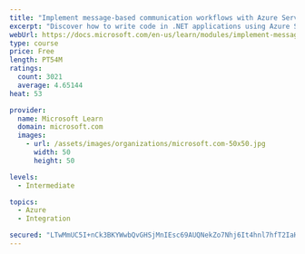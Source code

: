 ```yaml
---
title: "Implement message-based communication workflows with Azure Service Bus"
excerpt: "Discover how to write code in .NET applications using Azure Service Bus for communications that can handle high demand, low bandwidth, and hardware failures."
webUrl: https://docs.microsoft.com/en-us/learn/modules/implement-message-workflows-with-service-bus/
type: course
price: Free
length: PT54M
ratings:
  count: 3021
  average: 4.65144
heat: 53

provider:
  name: Microsoft Learn
  domain: microsoft.com
  images:
    - url: /assets/images/organizations/microsoft.com-50x50.jpg
      width: 50
      height: 50

levels:
  - Intermediate

topics:
  - Azure
  - Integration

secured: "LTwMmUC5I+nCk3BKYWwbQvGHSjMnIEsc69AUQNekZo7Nhj6It4hnl7hfT2IaHu1Z5rkjT98neZwryMWG37QpH+YVtYMwn8Qv8KD1Hx+xoDP8DwsB4RLef/TsOz4vO9NQuZHRKdGxvH3WBZlQAPN7df6TDHuuZqH2xvERJm9/Yr9FmHzoq+sG0H5cWHB2Pr3U66Q05VyZn8qI/l7e8U7wh49fzZHdKRFqiXvJeWB8ZsCfzq79lCzmk8VHHuckw878v4LHPLndQk8H/meMMvJU/a0DugpEuvgigdP6m/g3iLZTbpFyXpsIa7HBaAgoUNTQcI6JQtaR9LRieyC19y+O15W+8QdS/I1tQxeI9dK/bLp1K0l38lCJlIz48fLk7JZE/YEXIZt9xs+GGZQWNkLxus4U4/iDMTWaERyyt4FycFg=;0FZgEvDPJA7UJsktNspWAw=="
---
```


